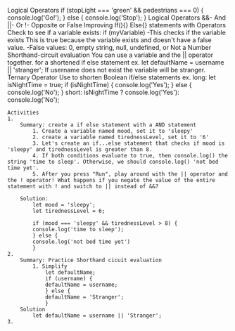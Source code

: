 
Logical Operators
    if (stopLight === 'green' && pedestrians === 0) {
            console.log('Go!');
        } else {
            console.log('Stop');
        }
    Logical Operators
        &&- And
        ||- Or
        !- Opposite or False 
    Improving If(){} Else{} statements with Operators
        Check to see if a variable exists:
            if (myVariable) -This checks if the variable exists
            This is true because the variable exists and doesn't have a false value. 
                -False values: 0, empty string, null, undefined, or Not a Number
        Shorthand-circuit evaluation
            You can use a variable and the || operator together. for a shortened if else statement
                ex. let defaultName = username || 'stranger';
                If username does not exist the variable will be stranger.
        Ternary Operator
            Use to shorten Boolean if/else statements
                ex. long: 
                    let isNightTime = true;
                    if (isNightTime) {
                    console.log('Yes');
                    } else {
                    console.log('No');
                    }
                    short: 
                    isNightTime ? console.log('Yes'): console.log('No');


    
    Activities
    1.
        Summary: create a if else statement with a AND statement
            1. Create a variable named mood, set it to 'sleepy'
            2. create a variable named tirednessLevel, set it to '6'
            3. Let's create an if...else statement that checks if mood is 'sleepy' and tirednessLevel is greater than 8.
            4. If both conditions evaluate to true, then console.log() the string 'time to sleep'. Otherwise, we should console.log() 'not bed time yet'.
            5. After you press "Run", play around with the || operator and the ! operator! What happens if you negate the value of the entire statement with ! and switch to || instead of &&?

        Solution: 
            let mood = 'sleepy';
            let tirednessLevel = 6;

            if (mood === 'sleepy' && tirednessLevel > 8) {
            console.log('time to sleep');
            } else {
            console.log('not bed time yet')
            }
    2.
        Summary: Practice Shorthand cicuit evaluation
            1. Simplify
                let defaultName;
                if (username) {
                defaultName = username;
                } else {
                defaultName = 'Stranger';
                }
        Solution
            let defaultName = username || 'Stranger';
    3. 

